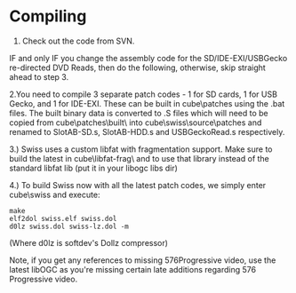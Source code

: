# Compiling #

1. Check out the code from SVN.

IF and only IF you change the assembly code for the SD/IDE-EXI/USBGecko re-directed DVD Reads, then do the following, otherwise, skip straight ahead to step 3.

2.You need to compile 3 separate patch codes - 1 for SD cards, 1 for USB Gecko, and 1 for IDE-EXI. These can be built in cube\patches using the .bat files. The built binary data is converted to .S files which will need to be copied from cube\patches\built\ into cube\swiss\source\patches and renamed to SlotAB-SD.s, SlotAB-HDD.s and USBGeckoRead.s respectively.

3.) Swiss uses a custom libfat with fragmentation support. Make sure to build the latest in cube\libfat-frag\ and to use that library instead of the standard libfat lib (put it in your libogc libs dir)

4.) To build Swiss now with all the latest patch codes, we simply enter cube\swiss and execute:
```
make
elf2dol swiss.elf swiss.dol
d0lz swiss.dol swiss-lz.dol -m
```

(Where d0lz is softdev's Dollz compressor)

Note, if you get any references to missing 576Progressive video, use the latest libOGC as you're missing certain late additions regarding 576 Progressive video.